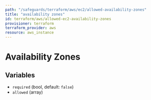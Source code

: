 ```yaml
---
path: "/safeguards/terraform/aws/ec2/allowed-availability-zones"
title: "availability zones"
id: terraform/aws/allowed-ec2-availability-zones
provisioner: terraform
terraform_provider: aws
resource: aws_instance
---
```


# Availability Zones

## Variables
- `required` (bool, default: `false`)
- `allowed` (array)